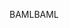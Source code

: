 <span data-ttu-id="c0b8a-101">BAML</span><span class="sxs-lookup"><span data-stu-id="c0b8a-101">BAML</span></span>